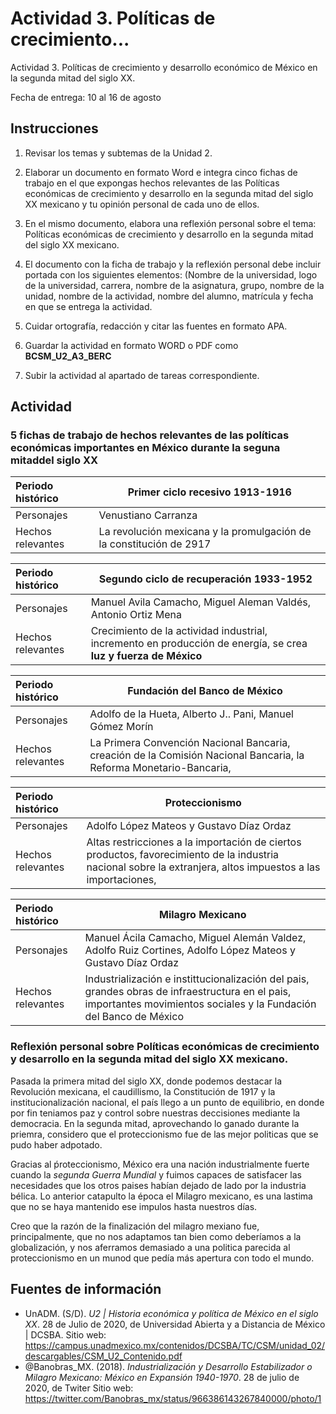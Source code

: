 # Actividad 3. Políticas de crecimiento...

Actividad 3. Políticas de crecimiento y desarrollo económico de México en la segunda mitad del siglo XX.

Fecha de entrega: 10 al 16 de agosto

## Instrucciones

1. Revisar los temas y subtemas de la Unidad 2.

2. Elaborar un documento en formato Word e integra cinco fichas de trabajo en el que
expongas hechos relevantes de las Políticas económicas de crecimiento y desarrollo en la
segunda mitad del siglo XX mexicano y tu opinión personal de cada uno de ellos.

3. En el mismo documento, elabora una reflexión personal sobre el tema: Políticas
económicas de crecimiento y desarrollo en la segunda mitad del siglo XX mexicano.

4. El documento con la ficha de trabajo y la reflexión personal debe incluir portada con los
siguientes elementos: (Nombre de la universidad, logo de la universidad, carrera, nombre
de la asignatura, grupo, nombre de la unidad, nombre de la actividad, nombre del alumno,
matrícula y fecha en que se entrega la actividad.

5. Cuidar ortografía, redacción y citar las fuentes en formato APA.

6. Guardar la actividad en formato WORD o PDF como __BCSM\_U2\_A3\_BERC__

7. Subir la actividad al apartado de tareas correspondiente.

## Actividad

### 5 fichas de trabajo de hechos relevantes de las políticas económicas importantes en México durante la seguna mitaddel siglo XX

| Periodo histórico | Primer ciclo recesivo 1913-1916 |
| :--- | --- |
| Personajes | Venustiano Carranza |
| Hechos relevantes | La revolución mexicana y la promulgación de la constitución de 2917 |

| Periodo histórico | Segundo ciclo de recuperación 1933-1952 |
| :--- | --- |
| Personajes | Manuel Avila Camacho, Miguel Aleman Valdés, Antonio Ortiz Mena |
| Hechos relevantes | Crecimiento de la actividad industrial, incremento en producción de energía, se crea __luz y fuerza de México__ |

| Periodo histórico | Fundación del Banco de México |
| :--- | --- |
| Personajes | Adolfo de la Hueta, Alberto J.. Pani, Manuel Gómez Morín |
| Hechos relevantes | La Primera Convención Nacional Bancaria, creación de la Comisión Nacional Bancaria, la Reforma Monetario-Bancaria,  |

| Periodo histórico | Proteccionismo |
| :--- | --- |
| Personajes | Adolfo López Mateos y Gustavo Díaz Ordaz |
| Hechos relevantes | Altas restricciones a la importación de ciertos productos, favorecimiento de la industria nacional sobre la extranjera, altos impuestos a las importaciones,  |

| Periodo histórico | Milagro Mexicano |
| :--- | --- |
| Personajes | Manuel Ácila Camacho, Miguel Alemán Valdez, Adolfo Ruiz Cortines, Adolfo López Mateos y Gustavo Díaz Ordaz |
| Hechos relevantes | Industrialización e instittucionalización del pais, grandes obras de infraestructura en el pais, importantes movimientos sociales y la Fundación del Banco de México |

### Reflexión personal sobre Políticas económicas de crecimiento y desarrollo en la segunda mitad del siglo XX mexicano.
	
Pasada la primera mitad del siglo XX, donde podemos destacar la Revolución mexicana, el caudillismo, la Constitución de 1917 y la institucionalización nacional, el país llego a un punto de equilibrio, en donde por fin teniamos paz y control sobre nuestras deccisiones mediante la democracia. En la segunda mitad, aprovechando lo ganado durante la priemra, considero que el proteccionismo fue de las mejor politicas que se pudo haber adpotado. 

Gracias al ṕroteccionismo, México era una nación industrialmente fuerte cuando la _segunda Guerra Mundial_ y fuimos capaces de satisfacer las necesidades que los otros paises habían dejado de lado por la industria bélica. Lo anterior catapulto la época el Milagro mexicano, es una lastima que no se haya mantenido ese impulos hasta nuestros días.

Creo que la razón de la finalización del milagro mexiano fue, principalmente, que no nos adaptamos tan bien como deberíamos a la globalización, y nos aferramos demasiado a una politica parecida al proteccionismo en un munod que pedía más apertura con todo el mundo.



## Fuentes de información

 - UnADM. (S/D). _U2 | Historia económica y política de México en el siglo XX_. 28 de Julio de 2020, de Universidad Abierta y a Distancia de México | DCSBA. Sitio web: <https://campus.unadmexico.mx/contenidos/DCSBA/TC/CSM/unidad_02/descargables/CSM_U2_Contenido.pdf>
 - @Banobras\_MX. (2018). _Industrialización y Desarrollo Estabilizador o Milagro Mexicano: México en Expansión 1940-1970_. 28 de julio de 2020, de Twiter Sitio web: <https://twitter.com/Banobras_mx/status/966386143267840000/photo/1>
